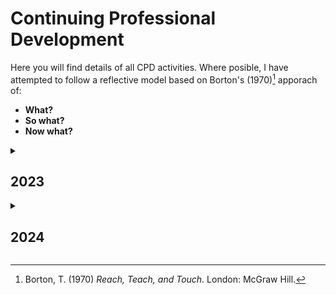 # Continuing Professional Development

Here you will find details of all CPD activities. Where posible, I have attempted to follow a reflective model based on Borton's (1970)[^1] apporach of:

* **What?** 
* **So what?**
* **Now what?**

[^1]: Borton, T. (1970) *Reach, Teach, and Touch.* London: McGraw Hill.

<details>
  <Summary><h2>2023</h2></Summary>

### Aria Paperless training | Varian Medical Systems | 20th February - 24th February 2023
- Assiting delivering training to staff on how to use the new paperless system.

### Aria training | Training delivered | Various dates
- Ad-hoc, 1:1 training of Dr's and other staff on how ti use Aria and Encounters. 
  
</details>

<details>
<summary><h2>2024</h2></summary>

### Management Essentials | Portsmouth Hospitals University NHS Trust | January 2024 - June 2024
This multi-module training, provided by Portsmouth Hospitals University NHS Trust is designed to provide all managers and leaders within the organisation the skills and knowledge required to be effective managers and leaders. 

Due to the multi-module format, please see [here](ME) for full details of modules and learning outcomes.

### Maximising the Potential of Data - Webinar | IPEM | 11th March 2024
- Webinar provided by the Institute of Physics and Engineering in Medicine on **"Maximising the Potential of Data"**. 
- Provided insights into how to manage and process data, particuarly large datasets.
- Webinar is publicly available on [youtube](https://youtu.be/JweoSPfNcNM?si=E6_M8uj2mKKtxx4r)
- Attending this course has changed the way I look at large datasets and aproach manipulating, pivoting and combining datasets.

### Oliver McGowan training | Portsmouth Hospitals University NHS Trust | 9th May 2024
- Face to face training (via MS Teams) on the Oliver McGowan scheme.
- This training aims to provide knowledge and insight to healthcare professionals about Autism and Neurodiversity, following the failings in care to patient Oliver McGowan - a sevierly Autistic young person, who's medical symptoms were missed and dismissed, and Autistic symptoms were treated as "being dificuilt". 
- It is extremely important for healthcare professionals to recognise hidden disabilities such as learning dificuilties and neurodiversity. Recognising when somneone is being "dificult" or is struggling with underlying issues is vital in every setting, not just healthcare.
- By being able to identify these differences, it will allow me to treat someone with patients and understanding.

  
</details>

